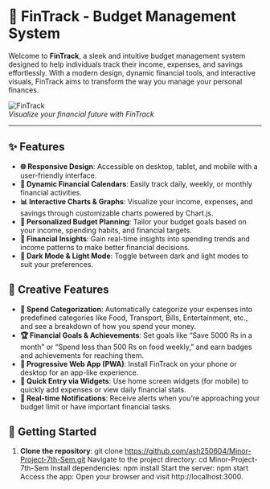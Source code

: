 # 🌟 FinTrack - Budget Management System

Welcome to **FinTrack**, a sleek and intuitive budget management system designed to help individuals track their income, expenses, and savings effortlessly. With a modern design, dynamic financial tools, and interactive visuals, FinTrack aims to transform the way you manage your personal finances.  

![FinTrack](images/logo.png)  
*Visualize your financial future with FinTrack*

---

## ✨ Features

- **🌐 Responsive Design**: Accessible on desktop, tablet, and mobile with a user-friendly interface.
- **📅 Dynamic Financial Calendars**: Easily track daily, weekly, or monthly financial activities.
- **📊 Interactive Charts & Graphs**: Visualize your income, expenses, and savings through customizable charts powered by Chart.js.
- **🎯 Personalized Budget Planning**: Tailor your budget goals based on your income, spending habits, and financial targets.
- **📖 Financial Insights**: Gain real-time insights into spending trends and income patterns to make better financial decisions.
- **🌈 Dark Mode & Light Mode**: Toggle between dark and light modes to suit your preferences.

## 🎨 Creative Features

- **💸 Spend Categorization**: Automatically categorize your expenses into predefined categories like Food, Transport, Bills, Entertainment, etc., and see a breakdown of how you spend your money.
- **🏆 Financial Goals & Achievements**: Set goals like “Save 5000 Rs in a month” or “Spend less than 500 Rs on food weekly,” and earn badges and achievements for reaching them.
- **📱 Progressive Web App (PWA)**: Install FinTrack on your phone or desktop for an app-like experience.
- **🚀 Quick Entry via Widgets**: Use home screen widgets (for mobile) to quickly add expenses or view daily financial stats.
- **📌 Real-time Notifications**: Receive alerts when you’re approaching your budget limit or have important financial tasks.

## 🚀 Getting Started

1. **Clone the repository**:
git clone https://github.com/ash250604/Minor-Project-7th-Sem.git
Navigate to the project directory:
cd Minor-Project-7th-Sem
Install dependencies:
npm install
Start the server:
npm start
Access the app: Open your browser and visit http://localhost:3000.

